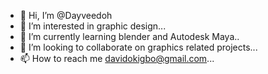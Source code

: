 - 👋 Hi, I’m @Dayveedoh
- 👀 I’m interested in graphic design...
- 🌱 I’m currently learning blender and Autodesk Maya..
- 💞️ I’m looking to collaborate on graphics related projects...
- 📫 How to reach me davidokigbo@gmail.com...

<!---
Dayveedoh/Dayveedoh is a ✨ special ✨ repository because its `README.md` (this file) appears on your GitHub profile.
You can click the Preview link to take a look at your changes.
--->
